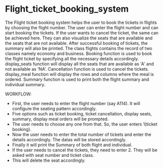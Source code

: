 # Flight_ticket_booking_system

The Flight ticket booking system helps the user to book the tickets in flights by choosing the flight number.
The user can enter the flight number and can start booking the tickets. If the user wants to cancel the ticket, the same can be achieved here.
They can also visualize the seats that are available and the seats that are not available. After successful booking of tickets, the summary will also be printed.
The class flights contains the record of two classes namely economy and business. Booking function is used to book the flight ticket by specifying all the necessary details accordingly.
display_seats function will display all the seats that are available as 'A' and not available as 'NA'. Cancellation function is used to cancel the tickets.
display_meal function will display the rows and columns where the meal is ordered. Summary function is used to print both the flight summary and individual summary.

WORKFLOW:
* First, the user needs to enter the flight number (say A114). It will configure the seating pattern accordingly.
* Five options such as ticket booking, ticket cancellation, display seats, summary, display meal orders will be prompted.
* The user needs to choose any one from that. So, the user enters 1(ticket booking).
* Now the user needs to enter the total number of tickets and enter the details accordingly. The datas will be stored accordingly.
* Finally it will print the Summary of both flight and individual.
* If the user needs to cancel the tickets, they need to enter 2. They will be asked with seat number and ticket class.
* This will delete the seat accordingly.
